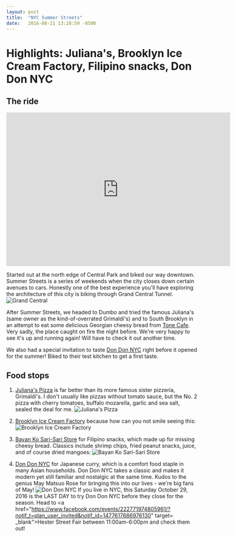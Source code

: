 ```yaml
---
layout: post
title:  "NYC Summer Streets"
date:   2016-08-21 13:28:59 -0500
---
```

# Highlights: Juliana's, Brooklyn Ice Cream Factory, Filipino snacks, Don Don NYC



## The ride

<iframe height='405' width='590' frameborder='0' allowtransparency='true' scrolling='no' src='https://www.strava.com/activities/683217061/embed/8d8e4974fd7400581c32195ff4638072b1f31c2c'></iframe>

Started out at the north edge of Central Park and biked our way downtown. Summer Streets is a series of weekends when the city closes down certain avenues to cars. Honestly one of the best experience you'll have exploring the architecture of this city is biking through Grand Central Tunnel. ![Grand Central](https://scontent-iad3-1.xx.fbcdn.net/v/t1.0-9/14051698_10105619669868343_5010833169241198685_n.jpg?oh=f22a569682ba73b79b010a14bd30f91c&oe=58A0C64A)

After Summer Streets, we headed to Dumbo and tried the famous Juliana's (same owner as the kind-of-overrated Grimaldi's) and to South Brooklyn in an attempt to eat some delicious Georgian cheesy bread from <a href="https://www.yelp.com/biz/ton%C3%A9-caf%C3%A9-georgian-bread-brooklyn" target="_blank">Tone Cafe</a>. Very sadly, the place caught on fire the night before. We're very happy to see it's up and running again! Will have to check it out another time.

We also had a special invitation to taste <a href="https://www.instagram.com/dondon.ny" target="_blank">Don Don NYC</a> right before it opened for the summer! Biked to their test kitchen to get a first taste. 

## Food stops

1. <a href="https://www.yelp.com/biz/julianas-pizza-brooklyn-5" target="_blank">Juliana's Pizza</a> is far better than its more famous sister pizzeria, Grimaldi's. I don't usually like pizzas without tomato sauce, but the No. 2 pizza with cherry tomatoes, buffalo mozarella, garlic and sea salt, sealed the deal for me.
![Juliana's Pizza](https://scontent-iad3-1.xx.fbcdn.net/v/t1.0-9/14055117_10105619669948183_8901161136642818586_n.jpg?oh=5b54c7643a38e5703637396659bfbd39&oe=58A19719)

2. <a href="https://www.yelp.com/biz/brooklyn-ice-cream-factory-brooklyn-3" target="_blank">Brooklyn Ice Cream Factory</a> because how can you not smile seeing this:
![Brooklyn Ice Cream Factory](https://scontent-iad3-1.xx.fbcdn.net/v/t1.0-9/14117749_10105619670008063_2546417146779838065_n.jpg?oh=db79bece910a292d811539c5dd7c2462&oe=588BCE70)

3. <a href="http://www.routeandgo.net/place/3384509/united-states/bayan-ko-sari-sari-store" target="_blank">Bayan Ko Sari-Sari Store</a> for Filipino snacks, which made up for missing cheesy bread. Classics include shrimp chips, fried peanut snacks, juice, and of course dried mangoes: ![Bayan Ko Sari-Sari Store](https://scontent-iad3-1.xx.fbcdn.net/v/t1.0-9/14034699_10105619670097883_4041062588702101642_n.jpg?oh=35bc9ae9052bb6930f27a5dc2cdb0918&oe=58A8FBB7)

4. <a href="https://www.instagram.com/dondon.ny" target="_blank">Don Don NYC</a> for Japanese curry, which is a comfort food staple in many Asian households. Don Don NYC takes a classic and makes it modern yet still familiar and nostalgic at the same time. Kudos to the genius May Matsuo Rose for bringing this into our lives - we're big fans of May! ![Don Don NYC](https://scontent-iad3-1.xx.fbcdn.net/v/t1.0-9/14054007_10105619670172733_7808599741558741043_n.jpg?oh=3d5456d11c6c31979d7fab35388fb353&oe=58D38D64)
If you live in NYC, this Saturday October 29, 2016 is the LAST DAY to try Don Don NYC before they close for the season. Head to <a href="https://www.facebook.com/events/222771974805961/?notif_t=plan_user_invited&notif_id=1477617686976130" target=
_blank">Hester Street Fair</a> between 11:00am-6:00pm and check them out!